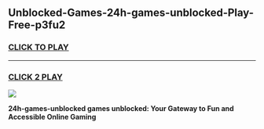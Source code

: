 
## Unblocked-Games-24h-games-unblocked-Play-Free-p3fu2
<h3>
<a href="https://premium76.site?title=24h-games-unblocked&ref=21A">CLICK TO PLAY</a></h3>
<hr>

<h3>
<a href="https://premium76.site?title=24h-games-unblocked&ref=21A">CLICK 2 PLAY</a>
  
</h3>

<a href="https://premium76.site?title=24h-games-unblocked&ref=21A"><img src="https://clearcache.store/games.png"></a>


**24h-games-unblocked games unblocked: Your Gateway to Fun and Accessible Online Gaming**
